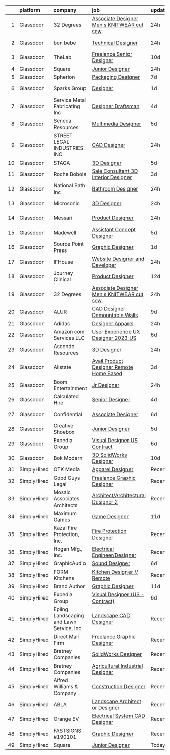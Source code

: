 

|    | platform    | company                                  | job                                                                                                                                                                                                                                                                                                                                                                                                                                                                                                                                                                                                                                                                                                                                                                                                                                                                                                                                                                                                                                                                                                                                                                                                                                                                                                                                                                                                                                                                                                                                                                                                                              | update_time   | location         |
|---:|:------------|:-----------------------------------------|:---------------------------------------------------------------------------------------------------------------------------------------------------------------------------------------------------------------------------------------------------------------------------------------------------------------------------------------------------------------------------------------------------------------------------------------------------------------------------------------------------------------------------------------------------------------------------------------------------------------------------------------------------------------------------------------------------------------------------------------------------------------------------------------------------------------------------------------------------------------------------------------------------------------------------------------------------------------------------------------------------------------------------------------------------------------------------------------------------------------------------------------------------------------------------------------------------------------------------------------------------------------------------------------------------------------------------------------------------------------------------------------------------------------------------------------------------------------------------------------------------------------------------------------------------------------------------------------------------------------------------------|:--------------|:-----------------|
|  1 | Glassdoor   | 32 Degrees                               | [Associate Designer   Men s KNITWEAR   cut   sew  ](https://www.glassdoor.com/partner/jobListing.htm?pos=104&ao=1110586&s=58&guid=000001825d569ad88baf55bafa62a5ee&src=GD_JOB_AD&t=SR&vt=w&ea=1&cs=1_ce0107db&cb=1659423333562&jobListingId=1008044227872&cpc=C0FAF87ADD587446&jrtk=3-0-1g9eld6o4khrp801-1g9eld6oijii3800-a6373202595b71a6--6NYlbfkN0CPEiJEzZq4I_K6S6Q9VC1QMfIsI0INZ1UYi7vjgDL48QRk5qILklQZNe5hlmAvRyHoZG_lepUHVFO-aQWt48AMy22lXiS687wErSJDnO-8phzxJ6_ao5J7gl6iwDDYTlMoW_BhQhplf1At_V-o-vijWNSkhPv-gOpbigqbL2ca3bjRzjRDfzlaON5GdRHE3ONxwB94Ih9EWccG6wI7r40aS_rtCeGXZFI5hYWuaTzwV6NVL78IDvf1i0FanXtqLVxMyO0S-L5Y0gPiutjYbNyMs_ALx1fN4WgrXPh6PB2r78SEybSBo2rnDl5OkhwU11LakmFXjy3OXVGiJai1d6yYKmpIBcWs9bbE2ifTUnm9Joys5qWB1-Hh2TrRDGfsRpazthytz6wl7sEkbJ1WkUf83aMpGCdMjahj3W2ksEbtsHA0ocVX4U9Geyz5m812YFuLFJHk1gwADGMGZaDVsa3a_cKLaw5G5SSoFSYm-_DR70Id4i5x_3EsGFN0kg6e-tQRR3Rq7AUbzQ%3D%3D)                                                                                                                                                                                                                                                                                                                                                                                                                                                                                                                                                                                                                                                                                                                         | 24h           | New York, NY     |
|  2 | Glassdoor   | bon bebe                                 | [Technical Designer](https://www.glassdoor.com/partner/jobListing.htm?pos=107&ao=1110586&s=58&guid=000001825d569ad88baf55bafa62a5ee&src=GD_JOB_AD&t=SR&vt=w&ea=1&cs=1_9d2ffc15&cb=1659423333563&jobListingId=1008044355119&cpc=40021B6B9FB64F38&jrtk=3-0-1g9eld6o4khrp801-1g9eld6oijii3800-bb8b627c610a5192--6NYlbfkN0CdcVd3SDA1nO7RkKTAACmPV4xEt72Vls8LI2dqcgyOeHqKNWGV1fQwN-kDLF71AJmGSeeb17OikEixtkc2P3McXT4CG8VEzRC0_pamL24SJra3Cg7OeGfzj_H6nVPL8nQZ5iNrPI9OodW8ZHMkrPoKBvMFwyt0Cpxug9_ls2xighjEOusQJODETYMAGgsUhK0yvtR7C4zVaF1J4fseYKOIaLof_aXyBd7eJIg5iiJ-A2kBZKF4Bq_vsRyytRL4DpPx77BPGqMmmbGGH8tggiNIgUGz1a56XwzYRB5RCznELMfoQ5XELHm8_tGsh2Pobnh4JaV1TEZD9C5r3WUMxgVAVfL-MDSWz0_Jic_DIi2BdbklBWBYJ8rI4W12DqO8r6HY-Znr8ZslVxF3X3syl_yJFaWwi_WVjZLUo9fmJVLyN1plnHoB2o7pcfqxsNpc_BgfQyMrab1VprSf0-uBfDYEhD6MTS3-S_sq9U8PSVEk7l1WG-PTbUgAgMQBeeh3oNRaazsBF4-qLQ%3D%3D)                                                                                                                                                                                                                                                                                                                                                                                                                                                                                                                                                                                                                                                                                                                                                        | 24h           | New York, NY     |
|  3 | Glassdoor   | TheLab                                   | [Freelance Senior Designer](https://www.glassdoor.com/partner/jobListing.htm?pos=123&ao=1136043&s=58&guid=000001825d569ad88baf55bafa62a5ee&src=GD_JOB_AD&t=SR&vt=w&ea=1&cs=1_182e8587&cb=1659423333566&jobListingId=1008023980016&jrtk=3-0-1g9eld6o4khrp801-1g9eld6oijii3800-4ec9a241155d88cf-)                                                                                                                                                                                                                                                                                                                                                                                                                                                                                                                                                                                                                                                                                                                                                                                                                                                                                                                                                                                                                                                                                                                                                                                                                                                                                                                                  | 10d           | Brooklyn, NY     |
|  4 | Glassdoor   | Square                                   | [Junior Designer](https://www.glassdoor.com/partner/jobListing.htm?pos=118&ao=1136043&s=58&guid=000001825d569ad88baf55bafa62a5ee&src=GD_JOB_AD&t=SR&vt=w&ea=1&cs=1_76419d2d&cb=1659423333566&jobListingId=1008044709869&jrtk=3-0-1g9eld6o4khrp801-1g9eld6oijii3800-17650a355c34feb1-)                                                                                                                                                                                                                                                                                                                                                                                                                                                                                                                                                                                                                                                                                                                                                                                                                                                                                                                                                                                                                                                                                                                                                                                                                                                                                                                                            | 24h           | Remote           |
|  5 | Glassdoor   | Spherion                                 | [Packaging Designer](https://www.glassdoor.com/partner/jobListing.htm?pos=114&ao=1110586&s=58&guid=000001825d569ad88baf55bafa62a5ee&src=GD_JOB_AD&t=SR&vt=w&ea=1&cs=1_0b61e2ae&cb=1659423333566&jobListingId=1008028015065&cpc=1CBFC3E34E2A31FF&jrtk=3-0-1g9eld6o4khrp801-1g9eld6oijii3800-6a17fc44b7e6eefe--6NYlbfkN0BpNZHkGCYrNx41be8qaaTe0TzeBrdPS_PZvndxEDoRqCuH3CNcO_WgIxvH872q8BWKuB-wkxaJ8qUUxgK__ECZqn2BFCKVZ79Wyggx5X0d02O8OAk1ahKrZNlo-GoT3l_AoBvyKlsEHHL-JXLmqhU4pG1jiZ2njTDF1-i3LTPSyZSFX1aU9Xl57vX0wMYiL_vFR9xq8wMBL6vCoFtQS1n9dEYB8dsrHYIQTztr1enupw9FYuW2p-mhKDvso9mrxtnHU90Jdm4hwp2CXS4-WjD1BCFOYPH5tRNOz0OYK30FyDhlCsdSPeBQq09zFvJLX7cP8t5aWqvymYx3523vrs5RTCURb37YQKsfsp7KGinKhoAHOkGIgRmaZtaHq89D7m_sxYabKiYNHHM3Q84CB_5sO44ffoewKL9EBTsZ4DcIFsTN-TNUbWReuQ_jGleVO3Bn6BxVSG73kaAJf0u1MdzaCtnVv_v982fO8kt63hmC1fuJrwQoZkXcYi-dxwLUD6I%3D)                                                                                                                                                                                                                                                                                                                                                                                                                                                                                                                                                                                                                                                                                                                                                                      | 7d            | Lebanon, IN      |
|  6 | Glassdoor   | Sparks Group                             | [Designer](https://www.glassdoor.com/partner/jobListing.htm?pos=113&ao=1110586&s=58&guid=000001825d569ad88baf55bafa62a5ee&src=GD_JOB_AD&t=SR&vt=w&cs=1_294d8dbc&cb=1659423333565&jobListingId=1008042325812&cpc=3BA4CE39D5B5DEF5&jrtk=3-0-1g9eld6o4khrp801-1g9eld6oijii3800-78410c4a99bfcfde--6NYlbfkN0CVbIAoVGlVV0muHIzlWY31dYj5hrVkKa7qBWZ-hZn3g-zWnitpxah_RyLopvrEJPKluBTJGMR0w09yl76TDwco40Do-I9BWUvofZGaZkj97auItCYT_7nJoojgLVRMOZDFKUHDCd7s97POmj-vO09CYU6-nAGpztCzDK1oP1tZn8emj8MCNCJBLl2GKKJExil_Q3ANe9e9BF4FAsClwfRDFM-tEFK1bMMf--OP1N9ZHmtNkP8iC5NikbU0k8ZHsXDrF3Dt-6aHzBENLglbBgIVXtL8vraTQ3Y5DVJftHkvMRcZytoDdGsvPw3EVMCWoFz_P-4Dh-Vu6TOWWJq9UnHLh2q3NCrI2RPnj1F8VxRTssCeWsLtsTiGJ3CNDu5g0dClnNLhQnDYmOV0qAtRgDDfMYRcIcU0eTN9aNagGn28CUAS0QbkQQeb6ET3DW0hG8eGcbyHw_EtkT-8g0qY8e770OPeNBwdXbKoKv5BxjodTebWYA2wtiBW4jAnrGH101IxpRltKR2h5g%3D%3D)                                                                                                                                                                                                                                                                                                                                                                                                                                                                                                                                                                                                                                                                                                                                                                       | 1d            | Rockville, MD    |
|  7 | Glassdoor   | Service Metal Fabricating Inc            | [Designer Draftsman](https://www.glassdoor.com/partner/jobListing.htm?pos=109&ao=1110586&s=58&guid=000001825d569ad88baf55bafa62a5ee&src=GD_JOB_AD&t=SR&vt=w&ea=1&cs=1_cd49ebe2&cb=1659423333565&jobListingId=1008035375462&cpc=2F9DD8B511C89582&jrtk=3-0-1g9eld6o4khrp801-1g9eld6oijii3800-c1df14ef7155137b--6NYlbfkN0BiWxerqqPc7EC71qlnV4Cvzmz0jzE4Lnl4VSdpVcEJIPv3ueZrWUVfBPdSyRdkQ5o5mikoYl4-yI0VEYgcI1BSqvHW-DbKVyielfR8V9L6F_nNhzhBH6l2tzjuI74sE7sFp9qfn2fe4XwIhRwbB6l_Oh5JzggrWaowSXOzn7hh3d8CnhmuEbPrikgCYa9vCQgw4cTH3W93iZCrJdLWuk4ggjFeTNvIz3ZQwUzwwtfk70VjEUEaKKqRSEqOjLfirfqzjHlFsvrACYfyjqFbHZjIacR3RtnyWYWNwQJxo3sxBELhUy8TJ7EY6b8mKXCRAwCZpD8HiZULE1LU6wt_nNkYNOGVnG4Jsi4n8ocXOuFlq1suHv320jFMe6ofSa8LOdJ4jXkOVyrRRSewSJpF-amR_LlQFD9LJ4UAQLzMgBEQ96-J-096fN2-HRf46GlWRiGWL3Z9EvQRfcH6gpOjFT0se1B_Le4LhzTw-gEQN-AG_dOhledLJc8ES_3_aS03oSs%3D)                                                                                                                                                                                                                                                                                                                                                                                                                                                                                                                                                                                                                                                                                                                                                                      | 4d            | Rockaway, NJ     |
|  8 | Glassdoor   | Seneca Resources                         | [Multimedia Designer](https://www.glassdoor.com/partner/jobListing.htm?pos=112&ao=1110586&s=58&guid=000001825d569ad88baf55bafa62a5ee&src=GD_JOB_AD&t=SR&vt=w&ea=1&cs=1_cfce26a3&cb=1659423333565&jobListingId=1008033097640&cpc=8795CF9063CD573D&jrtk=3-0-1g9eld6o4khrp801-1g9eld6oijii3800-89f9003456a3147c--6NYlbfkN0AiRrwN5v2nTfGVepNxwyITavucPrGSxB-o-J0jBnubGyVDlQAEbPeEMYejNvZus6w3UFhYscrI9huW_vnhmnNtHb4Rnaa5Ws14klqopeSUiLvq1M-FIxqJZj8f0ktPj3XZScu7u7RidF22k6PHe-q-IMHuj-lfJAFLsAPYWRoDQxLJGF_rHiKc7_7NTY3COpLnt-956b29kFnZ1bUTVVplpDqBlXf79nb4JU8xOJFNmAa52xQEyLge69T2NMur-3k4KKhRUnjW3-a31YSYBTmH3Yg8L_z5DKVCKrGOwWRmZomJ26kf92DjLr3lE6uGSMa752S3FoyPnfiqrpz233MsD5YLszYPeYOJJCoTmpANW12mRD2cpbV1NlwuI_Y1yYCyqtXEiH_zN9SJlSdjJunRmTxy4QqVxrAWAlYrJNjSLC-h5xK5hblPfdGK4ZthbtE8BVumcTh9m9fBFuA7yrQT845OmoECNcnvRwXb4H9EHgWmNPqXrs6u3cn_1dvdaOvf4qw1dHL5pA%3D%3D)                                                                                                                                                                                                                                                                                                                                                                                                                                                                                                                                                                                                                                                                                                                                                       | 5d            | Remote           |
|  9 | Glassdoor   | STREET LEGAL INDUSTRIES INC              | [CAD Designer](https://www.glassdoor.com/partner/jobListing.htm?pos=130&ao=1136043&s=58&guid=000001825d569ad88baf55bafa62a5ee&src=GD_JOB_AD&t=SR&vt=w&ea=1&cs=1_9b699bbc&cb=1659423333567&jobListingId=1008044740695&jrtk=3-0-1g9eld6o4khrp801-1g9eld6oijii3800-181b76c323bd2008-)                                                                                                                                                                                                                                                                                                                                                                                                                                                                                                                                                                                                                                                                                                                                                                                                                                                                                                                                                                                                                                                                                                                                                                                                                                                                                                                                               | 24h           | Remote           |
| 10 | Glassdoor   | STAGA                                    | [3D Designer](https://www.glassdoor.com/partner/jobListing.htm?pos=102&ao=1110586&s=58&guid=000001825d569ad88baf55bafa62a5ee&src=GD_JOB_AD&t=SR&vt=w&ea=1&cs=1_a89fb58b&cb=1659423333562&jobListingId=1008033591508&cpc=4D489A1B82E31BBF&jrtk=3-0-1g9eld6o4khrp801-1g9eld6oijii3800-1b634bbe93ab402f--6NYlbfkN0CnvnrZV6i1JGX1yqycrBVKxG_QbmFGo1hJvaAPDrdCVUf_MFWax3wvvMUHmBsWqhs0D9hDbRplnZRAUxTOmNybI-3VVcwxsV6u_7dYp4IDQmC55h1ZABT4q0x8EA7aHDqPQwXeko3zQCvYkQjEoGhBWOJb2VkjDFDYdOft0FaY_kQCskUHzZoCfZglnt_Lmf51mwi5qX7hdXbb6wHOJb8B9a73So7xK7CnZf5BTuvv_gktUl_cyELqswUej52ehUt1i7VJTu0wuIqci3q2n60eTkktgqhC0WqgdzgVpbBtbYdfEgSlqXeDd0tmyn2DImvJ83pxMrTLhy4T64zgVFKCtcZ-mFUUSFudrsg9Z_CGJSFEsfhdy3xWZYLp6TIQkgmx9JomcOLxZfS4dQVT7RXKwVwrIp95_4jyD3aw-yrIL5mgiTJJkDAwKNepikBbqxop7DfM4xxgLjnh-3BIyuHhyw8r9G69W_xBYLz949H7WK7Cf1dU3-ROsP_Ryg1qYbBGPEFH3W5C2w%3D%3D)                                                                                                                                                                                                                                                                                                                                                                                                                                                                                                                                                                                                                                                                                                                                                               | 5d            | Chino, CA        |
| 11 | Glassdoor   | Roche Bobois                             | [Sale Consultant   3D Interior Designer](https://www.glassdoor.com/partner/jobListing.htm?pos=105&ao=1110586&s=58&guid=000001825d569ad88baf55bafa62a5ee&src=GD_JOB_AD&t=SR&vt=w&ea=1&cs=1_faeda806&cb=1659423333562&jobListingId=1008038225114&cpc=9C4F014304452074&jrtk=3-0-1g9eld6o4khrp801-1g9eld6oijii3800-9ba1a81655cec821--6NYlbfkN0CqkgHHrPTsHrGYxTp2NyxvYQwxXEPG08lE_kRvax1tZghPEowmGT7z4cpTDYCpk-g5tGkp-YqfYsPkWdGyqEwVfY3SlO-pvej83Enss2jnIJxl4r8vkIHHNBXIZ9n1GxmhPHLrafNb-8aCNzUZD6Opfz9TX91vfGEzCw70isHX5DPQTvKyePbKK7-3ygvUlU4UWtTRBvdPmfzPdSvf6_lH8vpva0xrWp3byxFs95d3BcHSQ29KX7gu0f5uo5v5Wl0sBrtEVDboQwrQBIJKOWrnWft803ExfiIC_8pEcrWyiqjvO-yuCtLbq5tD64Klec8CqC_7skbP6v0kPRA2Mo2KZHLvoAvpP1djuRVzmme7RTS1Dh6Ay8A849TdEE8SyYN2TRFGn3jhcfkCPL4eKc1gJQ7t3sHVx9K2rJncu7EODkWBdHyzYuH0HCFh6tx6PGkHfo0BQsdqw9owjVpUNrKcEBy_gKYeFT50FvDX7PjjkpnEdZ-GHTG9zvN8c1VyoN78ulkmPGVQ4w%3D%3D)                                                                                                                                                                                                                                                                                                                                                                                                                                                                                                                                                                                                                                                                                                                                    | 3d            | Miami, FL        |
| 12 | Glassdoor   | National Bath Inc                        | [Bathroom Designer](https://www.glassdoor.com/partner/jobListing.htm?pos=103&ao=1110586&s=58&guid=000001825d569ad88baf55bafa62a5ee&src=GD_JOB_AD&t=SR&vt=w&ea=1&cs=1_359033f0&cb=1659423333562&jobListingId=1008044851291&cpc=214153447B1391FC&jrtk=3-0-1g9eld6o4khrp801-1g9eld6oijii3800-78ffcfaf9005f736--6NYlbfkN0CO3DEfAY9A68AIVwcxeRGvQUfeLcLgbZIyCfLEHxv2SbETCGcreyMc-iek1p_pYoO0tDvgqi0SsYi_L49Jx65UftbUOHIJAnK_3QJvbU-suhuF-KiXRYM82UNPUsSt-o0zMGzkixwCrwwkEccIQPVKjfpgVdzAu5bZEcnzJnwMenNFApRsAlpYg8LUi40FraMqXwTB0Co_0ta18IFB7tbsWXUgDixTKhp3jZTsY70BWyqn9U0ToI8XJV3rkD7XLzxjRCFta-In9NEB_jNr0eDqCVqGR4S9Jvdi4yDRkbnn3l2O98n0MdTfaiw8LCaDKvnKBB8V8SJgYQWvSzLAWeha6_ZkDYL0NfL5j-Kx9-yDMZX91mvNJWUgsG_ZfmBSgXd4F36OYtCusMq0g8-drQrdyFNEH6U-_dC13u8MeUE1xrXEqaBZeq5pnKkl8gruI_nCYtyNN_vM5Q32mcyU9PdnFLRyVlzzsz2I8I9-CiFsj44nkXn2ly1PdyJlv-hCkKHTyNea5V1aDw%3D%3D)                                                                                                                                                                                                                                                                                                                                                                                                                                                                                                                                                                                                                                                                                                                                                         | 24h           | Sarasota, FL     |
| 13 | Glassdoor   | Microsonic                               | [3D Designer](https://www.glassdoor.com/partner/jobListing.htm?pos=101&ao=1110586&s=58&guid=000001825d569ad88baf55bafa62a5ee&src=GD_JOB_AD&t=SR&vt=w&ea=1&cs=1_43f3d4a1&cb=1659423333562&jobListingId=1008044530574&cpc=AD83F33F617EC596&jrtk=3-0-1g9eld6o4khrp801-1g9eld6oijii3800-a3b9c562c7b90210--6NYlbfkN0B8xEsk-Iww2dQt2MEiogGNGF3nwVqDNykuGxKb7wXRoZzhe7GS_tSvg7da_icdzQzLRcgENPKnw75GEqG86t4hq5rkPZ-798ITfdwmYD0s3SHaTYsgpqsKAz-dQmm6HRSEutgYxwrMta8YkCovV1H4BmR7N_BPsHr5X0ZNWwMEfrGf08R2xr_970tktQE1jKXJbeqP5f5yf7fwKWV85GE8_ztjOCxMqIgTjErMtCqxcxQhIVTCFJ6OqiRWesqvnMYpiKO8bf75LBWXYEypul48myJiCiX6zRmYDoGbpS9--lRhcZGcBoBSMD_2z_3XSK-0z2lDfDTS2ZmsYlKTqxKbWltp38ZKmuInnwPNTMZssV_nd-zh3_oYHM-aXl6lSZc2ma3ZxcMsng15iR1osWU45mN2-v73R2sS8OJp4_KBqySnk_E8iFcRipHKHVDoCEbHqtWmOeUdPGNm68EtUPGcbIZlFM32NtqMIGlECXeZ-QjbUxkTbkdx)                                                                                                                                                                                                                                                                                                                                                                                                                                                                                                                                                                                                                                                                                                                                                                                           | 24h           | Ambridge, PA     |
| 14 | Glassdoor   | Messari                                  | [Product Designer](https://www.glassdoor.com/partner/jobListing.htm?pos=127&ao=1136043&s=58&guid=000001825d569ad88baf55bafa62a5ee&src=GD_JOB_AD&t=SR&vt=w&ea=1&cs=1_7dd6d0ce&cb=1659423333567&jobListingId=1008044835223&jrtk=3-0-1g9eld6o4khrp801-1g9eld6oijii3800-e4cbac5841ecdcc1-)                                                                                                                                                                                                                                                                                                                                                                                                                                                                                                                                                                                                                                                                                                                                                                                                                                                                                                                                                                                                                                                                                                                                                                                                                                                                                                                                           | 24h           | New York, NY     |
| 15 | Glassdoor   | Madewell                                 | [Assistant Concept Designer](https://www.glassdoor.com/partner/jobListing.htm?pos=120&ao=1136043&s=58&guid=000001825d569ad88baf55bafa62a5ee&src=GD_JOB_AD&t=SR&vt=w&cs=1_3de85474&cb=1659423333566&jobListingId=1008033094948&jrtk=3-0-1g9eld6o4khrp801-1g9eld6oijii3800-c2b6033f1d9e00ab-)                                                                                                                                                                                                                                                                                                                                                                                                                                                                                                                                                                                                                                                                                                                                                                                                                                                                                                                                                                                                                                                                                                                                                                                                                                                                                                                                      | 5d            | New York, NY     |
| 16 | Glassdoor   | Source Point Press                       | [Graphic Designer](https://www.glassdoor.com/partner/jobListing.htm?pos=108&ao=1110586&s=58&guid=000001825d569ad88baf55bafa62a5ee&src=GD_JOB_AD&t=SR&vt=w&ea=1&cs=1_1df1712a&cb=1659423333563&jobListingId=1008040802627&cpc=56C4EA4A1A191A49&jrtk=3-0-1g9eld6o4khrp801-1g9eld6oijii3800-d4a3cd1728bcd8e4--6NYlbfkN0Dw_UlJHyg5mpdHQkbcM38nEE4FssduGeii_yNQlsZ0bxXrCRQzuHO8ak2FQ602LRWkY1-urZly6n4CxIH5QkSkmJqHyAUgtv5C1v6JeqC4kRSHpnddnGhxiWZl_FZuXeYSLp4kB8xK6IQq5aUfx_wVSA4nRlYJIgUackoGUFcIy6IcMGKWIGhBNiDQq-Nts5wRMftX1CVQ5Zxojm3P-KfkJQhhIdrlZSHB2LihqzVL7VSsTBxpklckebZO_bRUoVQQ5cacxuU5njusApplOj0eavK-ry23w0xqZPSVeryB8b7FSg1G-37Ity6F1a-yhUYtl32KWHQhl-Xh0yLsz_3Zs3uT3UN5Nh5cFUb680qxHFebPjnfXK9XFDuTLkIrgdj_iNCfWR6o1JGCdsW-9TtRUQH-JbU9v7iOcTeFEt3jW6db4V_8YSwhQwUjOYDYWT-XA0t-KZKznuq5bq2qapq2W2YsAyHs_exBNbZkiyGYnOJWIoxZGgxnmDmMetHaEiE%3D)                                                                                                                                                                                                                                                                                                                                                                                                                                                                                                                                                                                                                                                                                                                                                                        | 1d            | Michigan         |
| 17 | Glassdoor   | IFHouse                                  | [Website Designer and Developer](https://www.glassdoor.com/partner/jobListing.htm?pos=121&ao=1136043&s=58&guid=000001825d569ad88baf55bafa62a5ee&src=GD_JOB_AD&t=SR&vt=w&ea=1&cs=1_87fcb6d7&cb=1659423333566&jobListingId=1008045792687&jrtk=3-0-1g9eld6o4khrp801-1g9eld6oijii3800-71655c30df8f7edd-)                                                                                                                                                                                                                                                                                                                                                                                                                                                                                                                                                                                                                                                                                                                                                                                                                                                                                                                                                                                                                                                                                                                                                                                                                                                                                                                             | 24h           | Remote           |
| 18 | Glassdoor   | Journey Clinical                         | [Product Designer](https://www.glassdoor.com/partner/jobListing.htm?pos=122&ao=1136043&s=58&guid=000001825d569ad88baf55bafa62a5ee&src=GD_JOB_AD&t=SR&vt=w&ea=1&cs=1_f865a9c9&cb=1659423333566&jobListingId=1008018294729&jrtk=3-0-1g9eld6o4khrp801-1g9eld6oijii3800-6c8a7a31eabf5d6a-)                                                                                                                                                                                                                                                                                                                                                                                                                                                                                                                                                                                                                                                                                                                                                                                                                                                                                                                                                                                                                                                                                                                                                                                                                                                                                                                                           | 12d           | Remote           |
| 19 | Glassdoor   | 32 Degrees                               | [Associate Designer   Men s KNITWEAR  cut   sew ](https://www.glassdoor.com/partner/jobListing.htm?pos=126&ao=1136043&s=58&guid=000001825d569ad88baf55bafa62a5ee&src=GD_JOB_AD&t=SR&vt=w&ea=1&cs=1_c81f4fce&cb=1659423333567&jobListingId=1008045020646&jrtk=3-0-1g9eld6o4khrp801-1g9eld6oijii3800-8aff77eb4ce21867-)                                                                                                                                                                                                                                                                                                                                                                                                                                                                                                                                                                                                                                                                                                                                                                                                                                                                                                                                                                                                                                                                                                                                                                                                                                                                                                            | 24h           | New York, NY     |
| 20 | Glassdoor   | ALUR                                     | [CAD Designer   Demountable Walls](https://www.glassdoor.com/partner/jobListing.htm?pos=106&ao=1110586&s=58&guid=000001825d569ad88baf55bafa62a5ee&src=GD_JOB_AD&t=SR&vt=w&ea=1&cs=1_8924d77a&cb=1659423333563&jobListingId=1008024302209&cpc=8507CEB59E1C6AFB&jrtk=3-0-1g9eld6o4khrp801-1g9eld6oijii3800-15c1c0815a376664--6NYlbfkN0B7dZbXwQuQ_0VoSX133D8utVsJ6lZ9Y5LhxM2gdhkz8h1zAV74SLdbLKZRjro0pwHrHBpSvT8_c4-gZRAA3Ta6pf4ZnINXBVb73Gkl2EsCyKrP2u0ZBhyOkM_wsMfM0_OZHekW-Ljjvck_NYJO96ntcZ3Fs2lXdCR6m8v2-vvwKyMIzOB5iit_TlElG2EypmNizaSQsRD9uYglqzJwgHNIZdTcyIwEps3C4xqlgOQ59mz25N3wtxpQhaise1dAeffm5ewUUo4V-Pi-Fb2byipwVGBwhJZ5abNjmOZaYw_iO29cjQGYX0oQ-UYMhhW6aLlzkSoDl6l3xmYZ8HLVmRm3RKJnqKVextXuUilpB-Zg9f0-HR3XoSXNGGx20JbFwTpsV_NcD6DucVBbYWmsx0R627OE0MjXA3EL-vgY-pNZS2rIAYLs7oxb0NzYHkR1vo8GPrKlrlYZHVPlQxi5S17TvfYQ50WtSUROfHR2DkZNiH3xthiDxgDhAcshe9oG8xTcrKv0o1oFq8rxZyInywnG)                                                                                                                                                                                                                                                                                                                                                                                                                                                                                                                                                                                                                                                                                                                                      | 9d            | Remote           |
| 21 | Glassdoor   | Adidas                                   | [Designer  Apparel](https://www.glassdoor.com/partner/jobListing.htm?pos=129&ao=1136043&s=58&guid=000001825d569ad88baf55bafa62a5ee&src=GD_JOB_AD&t=SR&vt=w&cs=1_bdc5c715&cb=1659423333567&jobListingId=1008046048183&jrtk=3-0-1g9eld6o4khrp801-1g9eld6oijii3800-93a8f662ac1fc522-)                                                                                                                                                                                                                                                                                                                                                                                                                                                                                                                                                                                                                                                                                                                                                                                                                                                                                                                                                                                                                                                                                                                                                                                                                                                                                                                                               | 24h           | Portland, OR     |
| 22 | Glassdoor   | Amazon com Services LLC                  | [User Experience  UX  Designer   2023  US ](https://www.glassdoor.com/partner/jobListing.htm?pos=125&ao=1136043&s=58&guid=000001825d569ad88baf55bafa62a5ee&src=GD_JOB_AD&t=SR&vt=w&cs=1_c7f67dda&cb=1659423333567&jobListingId=1008029712379&jrtk=3-0-1g9eld6o4khrp801-1g9eld6oijii3800-813822f47e6bb9e4-)                                                                                                                                                                                                                                                                                                                                                                                                                                                                                                                                                                                                                                                                                                                                                                                                                                                                                                                                                                                                                                                                                                                                                                                                                                                                                                                       | 6d            | Seattle, WA      |
| 23 | Glassdoor   | Ascendo Resources                        | [3D Designer](https://www.glassdoor.com/partner/jobListing.htm?pos=115&ao=1110586&s=58&guid=000001825d569ad88baf55bafa62a5ee&src=GD_JOB_AD&t=SR&vt=w&ea=1&cs=1_ace20f60&cb=1659423333566&jobListingId=1008045043793&cpc=9908D8D4413DBB8A&jrtk=3-0-1g9eld6o4khrp801-1g9eld6oijii3800-4514b8a4adbe6711--6NYlbfkN0Cnp95dEus6hpwNZzYO14T2JYXzT_gSfUX9Wy6PXUfQDWuhabOeV2rglSqq3yBjZjC9xUBUVvzBwQ70itiT_uQFsqftskbgHpg6R9WKSJzH1MjAcSiqV8utkQHMLbNr1foC-8dfb1ZdV7zmNDsQRGG9vwUbGSjFLf6rfnAUZ8Rxy5IU8PkHK4jpZWnsrugoaAqdKfRPvFBxjIuBIX7IooLyguCGNNVXDD2tLwOGV0PDM53GUTl2GehzAu-jJ4WchTl5_CDcuM_y3PDBc4loxxXagOQ-yAUJ_JBfg0Zwjs4mDVO1efgscDen-y92vtv2jQRRxbSPetfMNLwSPoaavDFAh7-UHdyWQQQcTLHA0oPBYNc7oyCD6vSJLHoZRIyboNKfHRuMlsJ3XJMZHQiqDV02PN-_17w2zNjAdAcRBuC4nevIBl5mvi1jznxBfgHeSK5V3E16-VzTiYLGQuj5G52TWBOU1oeq6cWCgvgWI0e1Dx18Vxq00yApRzBn9WowYjfgR-zhHYBpHm0bn_F5huJ4)                                                                                                                                                                                                                                                                                                                                                                                                                                                                                                                                                                                                                                                                                                                                                           | 24h           | Jacksonville, FL |
| 24 | Glassdoor   | Allstate                                 | [Avail   Product Designer   Remote  Home Based ](https://www.glassdoor.com/partner/jobListing.htm?pos=110&ao=1110586&s=58&guid=000001825d569ad88baf55bafa62a5ee&src=GD_JOB_AD&t=SR&vt=w&cs=1_4cf2c485&cb=1659423333564&jobListingId=1008037625703&cpc=9908D8D4413DBB8A&jrtk=3-0-1g9eld6o4khrp801-1g9eld6oijii3800-0e6048ccbf3b91f1--6NYlbfkN0BLH0BMQoDn-yw6Urt952hBm1JLFZ7WpBxND2cMIOjOqdmupiC_ZwOjjpbpgVrE5RZ6IoUbegzRXKaMU4ZSMk7KlSJcZkyYZXAxiuKn1jQE7knneIiTmqLqfJp2Q_drwUECA0uWm_0h4P2HU68BPuHKi6SBvBDREZcskXh4kpkVAE-n72HIbfedEK1jT4GX2vt0-QvUtretbW6oNrfctmQXzutKn5YDQNfuKWZZKfAzPYR6ePuiiihFLTP9tySjOQG2pLw9KN4hQCMr2cFyWYMtQ0Zd5IQXxnSHNxJQBWU9eWOIoHq1c16K7kCs-OBYigrPY3TXx66WI_saFK7p4a4hJNP6LiE6BpRvZXbFFr3EiKYm1Qi0YCOLGo8wRO1YYQaEssrHVVHiMoCfECT0l_Z83h6jsmuX2Nwco8ZIEWIVThqjwSOntPOjyLxEmTrbjrLzBs1NguZEJSW2ZK8ALbabzwLaw9TyKY9Enqmn4GPUnntwrMSgpJdbdHRGjZhMHIueODuiXOglv5PCjZ-DSiF2YwruCfZzTbUZLvOdbCMcJuOUfvgQHAUt9oR075nPpzSFBbyZQX18yyfpN9S87nU02FEpPuSSBfw_zpDwVWNnPQ3IVNbBRgTUCeg7aL2n_dQ291JsLCbPyLZZaVKSaIC3GCwLKxrIAWU0dzIz6OqCYXp0em5qxUjsikQRRqo2C-zAb_RS0SiYsZqTxhgZ7ujyoy4QcUxp8QjKS4Y9-Q4uAl4NbR_8AJsPd0190lp45W9p70O4gqLIezyAm2GP1Vg9nhAqLDQb-qnRwj-PxlnU5SXs_7EQLr-1b_pXiziESsiu3zktcbA72wqQMrHGIIK2RtyA_bnSiIIz536mTdC9bIKt3G4JMMWdT211hQrzJ2_zAL8zozCxucA14aBfiQuODf6cqqpXcqivB3_x7EFYkgMw1fsG43Q2-Mlbqpo8vEPDZ3mzaBwSMhMxEwXTied1KM1IWR45ylTcaiQYFL0FWW6G2trNrDYwHpz2BtztupGfUp9ZmP9GULgTiM1BikMQ1h-JZ0A6plL2gmTRNxV_SwC0mPDa7cnmPm0YkRO0Ynug0MKhPnVwe8USixrNsGvidrczQ5Z5YDUmlN4d4FXgoEJyzskAwwPL0oC88dQWFKJAwXg7aXa0G7cBTUE6_2fPUk3ISSFfWSEHdhGCMQlhlLy6W9alkLu1rewaEZriLuMv4cygoqVnng%3D%3D) | 3d            | Remote           |
| 25 | Glassdoor   | Boom Entertainment                       | [Jr  Designer](https://www.glassdoor.com/partner/jobListing.htm?pos=124&ao=1136043&s=58&guid=000001825d569ad88baf55bafa62a5ee&src=GD_JOB_AD&t=SR&vt=w&ea=1&cs=1_6593b7cb&cb=1659423333566&jobListingId=1008044652961&jrtk=3-0-1g9eld6o4khrp801-1g9eld6oijii3800-9ca5c6bbd806554c-)                                                                                                                                                                                                                                                                                                                                                                                                                                                                                                                                                                                                                                                                                                                                                                                                                                                                                                                                                                                                                                                                                                                                                                                                                                                                                                                                               | 24h           | New York, NY     |
| 26 | Glassdoor   | Calculated Hire                          | [Senior Designer](https://www.glassdoor.com/partner/jobListing.htm?pos=116&ao=1110586&s=58&guid=000001825d569ad88baf55bafa62a5ee&src=GD_JOB_AD&t=SR&vt=w&ea=1&cs=1_ef4c7e8e&cb=1659423333566&jobListingId=1008036046066&cpc=8795CF9063CD573D&jrtk=3-0-1g9eld6o4khrp801-1g9eld6oijii3800-fafffdbc502f2fa9--6NYlbfkN0DZ6O0M0B_3F8oQb4YMAqApYAvZvEqwNptz_xqlbiY_WT-1o3yhNjEM8KaYIKBiJLJj2HyZUzB1LJpehXfrPQ44RlbnGMCI18FJx7eHAFIu2qqj9mP6-On_yTukJFlTMDFmU2M9g59lJWiJMiL3vR7AnxqwfrtBt-w0A8HB7Dsuvye-AvqAzxosHQxaJg8OK_V2vCDi02Iy7EWsjexz5SitBGY2-hGSpp0ePUAFsQFyA8tfUXBijx7mDu39JVdhk9vJ69j9jHt9eRQfVyZM8ZFSQOZlzYVQDxLJppfSZU-YapGhquVx4T9Xp_E8z5MUDQoTgng7f6ovePP76LsjgDlokogBP48Gc2tl8jfaCBYZaeDsxYDyG_HINPaUEN7vVLpTZossYxcIihpooEyK7YJRTnuu-lpgZHfCYkNftZezSjctFx_sNjsLnKOLxlN1JskOGSXj9H5AoTCUujBoNJ5bfDgSHhcRJFN1Pkz0J3ToMFpXTg6Kjh4m)                                                                                                                                                                                                                                                                                                                                                                                                                                                                                                                                                                                                                                                                                                                                                                                       | 4d            | Remote           |
| 27 | Glassdoor   | Confidential                             | [Associate Designer](https://www.glassdoor.com/partner/jobListing.htm?pos=117&ao=1110586&s=58&guid=000001825d569ad88baf55bafa62a5ee&src=GD_JOB_AD&t=SR&vt=w&ea=1&cs=1_7368f43a&cb=1659423333566&jobListingId=1008030408350&cpc=2CAED5C921A5F994&jrtk=3-0-1g9eld6o4khrp801-1g9eld6oijii3800-bf5984b84239a616--6NYlbfkN0CqvJSq_zTLMD49U7TMKj0W9F2GnfPdvBqL9dchVKWfnR-pXomeZOBu_aDMMnZKASNtmFTqV6iuAyEqFNhFJnSz0rihdRt_wkiMozi1JsSWEcKeMM8GLXsoCm-KSBC698k90WpAN5aZrrDLrHydR6t7iWFVeK5fObXKgnDCByXoNDvFfHeTH8ZEn9cDT_bG-pt7zebDVPZsnqcyIQlsdZXmXOph8x1kOq4ReYAYcyooQv9_98lxxMiMOHIaw4EInj4elPQfxEtYntuVFVs3HXDqZ78BtHPZEFHRCiIeE2SIjDpKuZfX_vRFfHxVEeMTrSvOlbdujXz-0OLeUAzbP4CUw0wvLT8dYITVaZ3GZy7ulW90UmPVv5GbwEIXBbeD70gEWeHxh6laDT1aEJbNi-Rg98fE46VXLOFN4RfFb1HO_GAp4o7NSGNPywDJ0R-ODjtfh0zifU_MdvO4hH63U-QnNotVp9zQgQSVNH1uJJ2kvs5p2t8ckIcaIFeducDiVUo%3D)                                                                                                                                                                                                                                                                                                                                                                                                                                                                                                                                                                                                                                                                                                                                                                      | 6d            | New York, NY     |
| 28 | Glassdoor   | Creative Shoebox                         | [Junior Designer](https://www.glassdoor.com/partner/jobListing.htm?pos=119&ao=1136043&s=58&guid=000001825d569ad88baf55bafa62a5ee&src=GD_JOB_AD&t=SR&vt=w&ea=1&cs=1_60707357&cb=1659423333566&jobListingId=1008033549747&jrtk=3-0-1g9eld6o4khrp801-1g9eld6oijii3800-9b6a0830e148bdb2-)                                                                                                                                                                                                                                                                                                                                                                                                                                                                                                                                                                                                                                                                                                                                                                                                                                                                                                                                                                                                                                                                                                                                                                                                                                                                                                                                            | 5d            | Remote           |
| 29 | Glassdoor   | Expedia Group                            | [Visual Designer  US   Contract ](https://www.glassdoor.com/partner/jobListing.htm?pos=128&ao=1136043&s=58&guid=000001825d569ad88baf55bafa62a5ee&src=GD_JOB_AD&t=SR&vt=w&ea=1&cs=1_80a163d9&cb=1659423333567&jobListingId=1008031050613&jrtk=3-0-1g9eld6o4khrp801-1g9eld6oijii3800-d5af7e2c25e49785-)                                                                                                                                                                                                                                                                                                                                                                                                                                                                                                                                                                                                                                                                                                                                                                                                                                                                                                                                                                                                                                                                                                                                                                                                                                                                                                                            | 6d            | Remote           |
| 30 | Glassdoor   | Bok Modern                               | [3D SolidWorks Designer](https://www.glassdoor.com/partner/jobListing.htm?pos=111&ao=1110586&s=58&guid=000001825d569ad88baf55bafa62a5ee&src=GD_JOB_AD&t=SR&vt=w&ea=1&cs=1_f44f4aff&cb=1659423333565&jobListingId=1008022784497&cpc=1CBFC3E34E2A31FF&jrtk=3-0-1g9eld6o4khrp801-1g9eld6oijii3800-cc98691101b13428--6NYlbfkN0Bfu_5AvXDdZ4kp6XJnm-TK1qXOuwmabyw2ykyrS-Lqwig-XF-T1t7bm1yALSeqI_w-etvPnSIhbT1btK4SOCg1qvbyBXpqOuBuKVxA4R6jDBrUpzXQ5ObudL82fmyBg-LE8F5VONKyQXbFr8ZPjwcXnej1hlGeqmMJt4z04XgqkKezNq2zlwV9rkSX39tT01iXlonHEWm-z62vT3pJaNRQPhTy-LwIZywVLAcnCx5K-1yxWOLMHCK26RQxm1KTm6AkVow9QMap32tUohv8AicsagVh6QU6iG9F63Z_o1rrVxHmk_K0jIwD2SoGNu_KntBOFzlkPie528yGqKSjEZRaJbIYbDYslxRbt7l587Le1JTVK-droPEYsCYkhv-NMoLW0r6Jgz-chsiLEGnQl37rZQYONpYX8krAhUTkZCFNoMfgB-_hPG8uc8QWZDDw-WlNZn3-qcexq0idpwIR7nTVg8S0TTJk33J89DR8Xx1fNQnHf5WxQtW92T31_mMmDdSaBKp2Az87gA%3D%3D)                                                                                                                                                                                                                                                                                                                                                                                                                                                                                                                                                                                                                                                                                                                                                    | 10d           | Remote           |
| 31 | SimplyHired | OTK Media                                | [Apparel Designer](https://www.simplyhired.com/job/oZc47TM6G1kqRUz3KPWrVOA27YgAlnI6u1tJCODWBl8skz07cPq2-A?q=3d+designer)                                                                                                                                                                                                                                                                                                                                                                                                                                                                                                                                                                                                                                                                                                                                                                                                                                                                                                                                                                                                                                                                                                                                                                                                                                                                                                                                                                                                                                                                                                         | Recently      | Remote           |
| 32 | SimplyHired | Good Guys Legal                          | [Freelance Graphic Designer](https://www.simplyhired.com/job/jM1OHYhB0Kfw4TqnTCopBSQInBBYgm1dZI-1q0Tbs6fAsULJpHfgCw?q=3d+designer)                                                                                                                                                                                                                                                                                                                                                                                                                                                                                                                                                                                                                                                                                                                                                                                                                                                                                                                                                                                                                                                                                                                                                                                                                                                                                                                                                                                                                                                                                               | Recently      | Remote           |
| 33 | SimplyHired | Mosaic Associates Architects             | [Architect/Architectural Designer 2](https://www.simplyhired.com/job/wgLsEG2CBhvc1jm80S6i4KCdvlk7jXknixOp41mjrbM5cxzKdYk6ZA?q=3d+designer)                                                                                                                                                                                                                                                                                                                                                                                                                                                                                                                                                                                                                                                                                                                                                                                                                                                                                                                                                                                                                                                                                                                                                                                                                                                                                                                                                                                                                                                                                       | Recently      | Troy, NY         |
| 34 | SimplyHired | Maximum Games                            | [Game Designer](https://www.simplyhired.com/job/lJmcvsotR4rPwcTXgKXz1SlED0qHB6wnu1sVDTsabR0fPf14KJYFgA?q=3d+designer)                                                                                                                                                                                                                                                                                                                                                                                                                                                                                                                                                                                                                                                                                                                                                                                                                                                                                                                                                                                                                                                                                                                                                                                                                                                                                                                                                                                                                                                                                                            | 11d           | Remote           |
| 35 | SimplyHired | Kazal Fire Protection, Inc.              | [Fire Protection Designer](https://www.simplyhired.com/job/Q1dex7tsETJdCpyGTi2pJ3hAmarCmHZ8pckYRk6idfy2Qmg3shUp5g?q=3d+designer)                                                                                                                                                                                                                                                                                                                                                                                                                                                                                                                                                                                                                                                                                                                                                                                                                                                                                                                                                                                                                                                                                                                                                                                                                                                                                                                                                                                                                                                                                                 | Recently      | Tucson, AZ       |
| 36 | SimplyHired | Hogan Mfg., Inc.                         | [Electrical Engineer/Designer](https://www.simplyhired.com/job/w6o7W2LUuuRBdfCfadrFosrUxdEWYnW5q4B3vcWuwR3OXwgSV0ncjg?q=3d+designer)                                                                                                                                                                                                                                                                                                                                                                                                                                                                                                                                                                                                                                                                                                                                                                                                                                                                                                                                                                                                                                                                                                                                                                                                                                                                                                                                                                                                                                                                                             | Recently      | Escalon, CA      |
| 37 | SimplyHired | GraphicAudio                             | [Sound Designer](https://www.simplyhired.com/job/tpxG3u0VMzCKteQYdKolpCqGoSBv-BSP6-ugLnAgXYs5lOtcbAckwg?q=3d+designer)                                                                                                                                                                                                                                                                                                                                                                                                                                                                                                                                                                                                                                                                                                                                                                                                                                                                                                                                                                                                                                                                                                                                                                                                                                                                                                                                                                                                                                                                                                           | 6d            | Remote           |
| 38 | SimplyHired | FORM Kitchens                            | [Kitchen Designer // Remote](https://www.simplyhired.com/job/fwLf2rePEJekGL0V-0qLhRNHTyXLokoz7XpeqqUJ6htkgbghP6N0hQ?q=3d+designer)                                                                                                                                                                                                                                                                                                                                                                                                                                                                                                                                                                                                                                                                                                                                                                                                                                                                                                                                                                                                                                                                                                                                                                                                                                                                                                                                                                                                                                                                                               | Recently      | Remote           |
| 39 | SimplyHired | Brand Author                             | [Graphic Designer](https://www.simplyhired.com/job/Mrn_qBcoXftIrLidIj1H7uymWl_XfVYIHZxm1575TM0eyZZyVoNWmg?q=3d+designer)                                                                                                                                                                                                                                                                                                                                                                                                                                                                                                                                                                                                                                                                                                                                                                                                                                                                                                                                                                                                                                                                                                                                                                                                                                                                                                                                                                                                                                                                                                         | 11d           | Remote           |
| 40 | SimplyHired | Expedia Group                            | [Visual Designer (US - Contract)](https://www.simplyhired.com/job/rr0UtqvvzSj0NXFRD2bSLIrV2fucPY6_0yhCE3C2_CteC2QAgn5bjA?q=3d+designer)                                                                                                                                                                                                                                                                                                                                                                                                                                                                                                                                                                                                                                                                                                                                                                                                                                                                                                                                                                                                                                                                                                                                                                                                                                                                                                                                                                                                                                                                                          | 6d            | Remote           |
| 41 | SimplyHired | Epling Landscaping and Lawn Service, Inc | [Landscape CAD Designer](https://www.simplyhired.com/job/2Bnhd1PSmRdAorTemWV1OxVS1JmtxvIqtifEI_HQXl0g4GBCmQDd9g?q=3d+designer)                                                                                                                                                                                                                                                                                                                                                                                                                                                                                                                                                                                                                                                                                                                                                                                                                                                                                                                                                                                                                                                                                                                                                                                                                                                                                                                                                                                                                                                                                                   | Recently      | Bluemont, VA     |
| 42 | SimplyHired | Direct Mail Firm                         | [Freelance Graphic Designer](https://www.simplyhired.com/job/UAWAJO5Zuoq_05Sn5bB89OQBH5fsmBfgLGyALbbesiMObR8UsXk4rw?q=3d+designer)                                                                                                                                                                                                                                                                                                                                                                                                                                                                                                                                                                                                                                                                                                                                                                                                                                                                                                                                                                                                                                                                                                                                                                                                                                                                                                                                                                                                                                                                                               | Recently      | Remote           |
| 43 | SimplyHired | Bratney Companies                        | [SolidWorks Designer](https://www.simplyhired.com/job/vK-Gkto8PYFal2gBh7el4oM7gLdPZYArHlhjhxqYy8ro2SQJvrbVnA?q=3d+designer)                                                                                                                                                                                                                                                                                                                                                                                                                                                                                                                                                                                                                                                                                                                                                                                                                                                                                                                                                                                                                                                                                                                                                                                                                                                                                                                                                                                                                                                                                                      | Recently      | Urbandale, IA    |
| 44 | SimplyHired | Bratney Companies                        | [Agricultural Industrial Designer](https://www.simplyhired.com/job/Mumz6KfYzwl0Qf-6YYgrNMk_LNtPebzQLCSf-QYmA_szeaNtgnq67Q?q=3d+designer)                                                                                                                                                                                                                                                                                                                                                                                                                                                                                                                                                                                                                                                                                                                                                                                                                                                                                                                                                                                                                                                                                                                                                                                                                                                                                                                                                                                                                                                                                         | Recently      | Des Moines, IA   |
| 45 | SimplyHired | Alfred Williams & Company                | [Construction Designer](https://www.simplyhired.com/job/WoRhtDbQOhNubS15VfOx8U9U6PT8vvSWWx3Or_0eUd2VnZ57jBwQww?q=3d+designer)                                                                                                                                                                                                                                                                                                                                                                                                                                                                                                                                                                                                                                                                                                                                                                                                                                                                                                                                                                                                                                                                                                                                                                                                                                                                                                                                                                                                                                                                                                    | Recently      | Nashville, TN    |
| 46 | SimplyHired | ABLA                                     | [Landscape Architect or Designer](https://www.simplyhired.com/job/nzNg2u01pwYuOxG4E4KCgb2skDG7pDbMw0wTwpIgDd2XAs8PxamHpQ?q=3d+designer)                                                                                                                                                                                                                                                                                                                                                                                                                                                                                                                                                                                                                                                                                                                                                                                                                                                                                                                                                                                                                                                                                                                                                                                                                                                                                                                                                                                                                                                                                          | Recently      | Tempe, AZ        |
| 47 | SimplyHired | Orange EV                                | [Electrical System CAD Designer](https://www.simplyhired.com/job/WhuDJ4ySr0ukertLdyxxExfhpUoqK2xvKJC9VLTjIIUwg6muz-26nA?q=3d+designer)                                                                                                                                                                                                                                                                                                                                                                                                                                                                                                                                                                                                                                                                                                                                                                                                                                                                                                                                                                                                                                                                                                                                                                                                                                                                                                                                                                                                                                                                                           | Recently      | Missouri         |
| 48 | SimplyHired | FASTSIGNS #190101                        | [Graphic Designer](https://www.simplyhired.com/job/f-k5dKRCxTwQeVXbEhNxpyZHxoSq2xAJXca2WTY59LkDQoDHXLCMSg?q=3d+designer)                                                                                                                                                                                                                                                                                                                                                                                                                                                                                                                                                                                                                                                                                                                                                                                                                                                                                                                                                                                                                                                                                                                                                                                                                                                                                                                                                                                                                                                                                                         | Recently      | Clive, IA        |
| 49 | SimplyHired | Square                                   | [Junior Designer](https://www.simplyhired.com/job/GRKBoNfThfwdwqfpeG24tUd19geu72g60cEa_AyK0LKGykj3_bqMwA?q=3d+designer)                                                                                                                                                                                                                                                                                                                                                                                                                                                                                                                                                                                                                                                                                                                                                                                                                                                                                                                                                                                                                                                                                                                                                                                                                                                                                                                                                                                                                                                                                                          | Today         | Remote           |